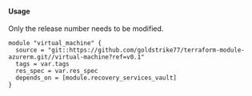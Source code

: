 #### Usage
Only the release number needs to be modified.
```hcl
module "virtual_machine" {
  source = "git::https://github.com/goldstrike77/terraform-module-azurerm.git//virtual-machine?ref=v0.1"
  tags = var.tags
  res_spec = var.res_spec
  depends_on = [module.recovery_services_vault]
}
```